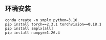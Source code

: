 <!--
 * @Author: 潘玄 2521180767@qq.com
 * @Date: 2024-12-24 10:24:48
 * @LastEditors: 潘玄 2521180767@qq.com
 * @LastEditTime: 2024-12-24 10:50:06
 * @FilePath: /nlf/说明.md
 * @Description: 这是默认设置,请设置`customMade`, 打开koroFileHeader查看配置 进行设置: https://github.com/OBKoro1/koro1FileHeader/wiki/%E9%85%8D%E7%BD%AE
-->
## 环境安装

```
conda create -n smplx python=3.10
pip install torch==2.3.1 torchvision==0.18.1
pip install smplx[all]
pip install numpy==1.26.4
```
